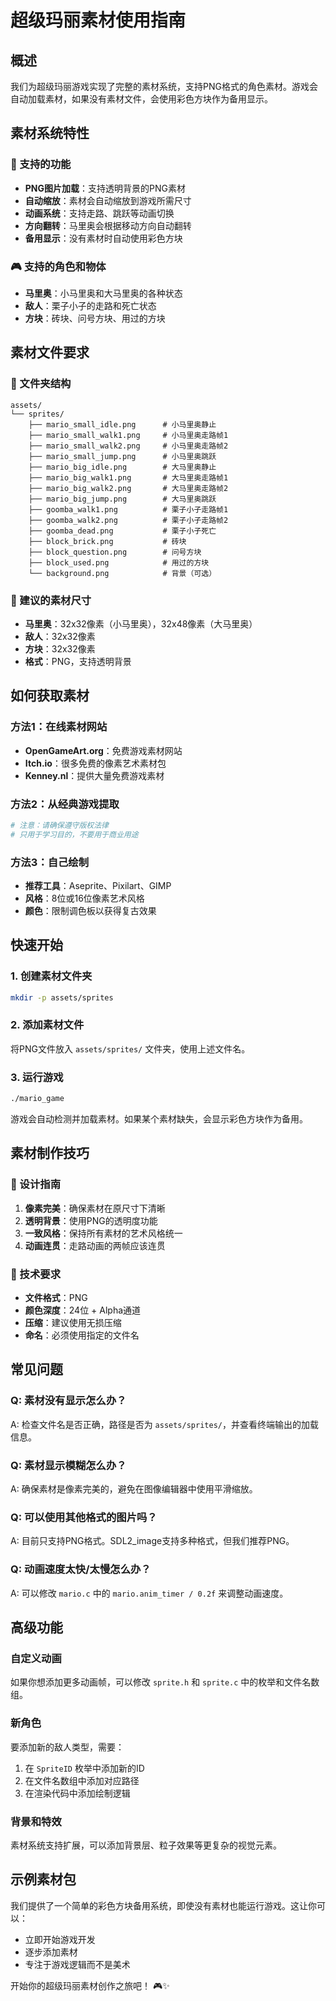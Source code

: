 # 超级玛丽素材使用指南

## 概述

我们为超级玛丽游戏实现了完整的素材系统，支持PNG格式的角色素材。游戏会自动加载素材，如果没有素材文件，会使用彩色方块作为备用显示。

## 素材系统特性

### 🎨 支持的功能
- **PNG图片加载**：支持透明背景的PNG素材
- **自动缩放**：素材会自动缩放到游戏所需尺寸
- **动画系统**：支持走路、跳跃等动画切换
- **方向翻转**：马里奥会根据移动方向自动翻转
- **备用显示**：没有素材时自动使用彩色方块

### 🎮 支持的角色和物体
- **马里奥**：小马里奥和大马里奥的各种状态
- **敌人**：栗子小子的走路和死亡状态
- **方块**：砖块、问号方块、用过的方块

## 素材文件要求

### 📁 文件夹结构
```
assets/
└── sprites/
    ├── mario_small_idle.png      # 小马里奥静止
    ├── mario_small_walk1.png     # 小马里奥走路帧1
    ├── mario_small_walk2.png     # 小马里奥走路帧2
    ├── mario_small_jump.png      # 小马里奥跳跃
    ├── mario_big_idle.png        # 大马里奥静止
    ├── mario_big_walk1.png       # 大马里奥走路帧1
    ├── mario_big_walk2.png       # 大马里奥走路帧2
    ├── mario_big_jump.png        # 大马里奥跳跃
    ├── goomba_walk1.png          # 栗子小子走路帧1
    ├── goomba_walk2.png          # 栗子小子走路帧2
    ├── goomba_dead.png           # 栗子小子死亡
    ├── block_brick.png           # 砖块
    ├── block_question.png        # 问号方块
    ├── block_used.png            # 用过的方块
    └── background.png            # 背景（可选）
```

### 📏 建议的素材尺寸
- **马里奥**：32x32像素（小马里奥），32x48像素（大马里奥）
- **敌人**：32x32像素
- **方块**：32x32像素
- **格式**：PNG，支持透明背景

## 如何获取素材

### 方法1：在线素材网站
- **OpenGameArt.org**：免费游戏素材网站
- **Itch.io**：很多免费的像素艺术素材包
- **Kenney.nl**：提供大量免费游戏素材

### 方法2：从经典游戏提取
```bash
# 注意：请确保遵守版权法律
# 只用于学习目的，不要用于商业用途
```

### 方法3：自己绘制
- **推荐工具**：Aseprite、Pixilart、GIMP
- **风格**：8位或16位像素艺术风格
- **颜色**：限制调色板以获得复古效果

## 快速开始

### 1. 创建素材文件夹
```bash
mkdir -p assets/sprites
```

### 2. 添加素材文件
将PNG文件放入 `assets/sprites/` 文件夹，使用上述文件名。

### 3. 运行游戏
```bash
./mario_game
```

游戏会自动检测并加载素材。如果某个素材缺失，会显示彩色方块作为备用。

## 素材制作技巧

### 🎨 设计指南
1. **像素完美**：确保素材在原尺寸下清晰
2. **透明背景**：使用PNG的透明度功能
3. **一致风格**：保持所有素材的艺术风格统一
4. **动画连贯**：走路动画的两帧应该连贯

### 📐 技术要求
- **文件格式**：PNG
- **颜色深度**：24位 + Alpha通道
- **压缩**：建议使用无损压缩
- **命名**：必须使用指定的文件名

## 常见问题

### Q: 素材没有显示怎么办？
A: 检查文件名是否正确，路径是否为 `assets/sprites/`，并查看终端输出的加载信息。

### Q: 素材显示模糊怎么办？
A: 确保素材是像素完美的，避免在图像编辑器中使用平滑缩放。

### Q: 可以使用其他格式的图片吗？
A: 目前只支持PNG格式。SDL2_image支持多种格式，但我们推荐PNG。

### Q: 动画速度太快/太慢怎么办？
A: 可以修改 `mario.c` 中的 `mario.anim_timer / 0.2f` 来调整动画速度。

## 高级功能

### 自定义动画
如果你想添加更多动画帧，可以修改 `sprite.h` 和 `sprite.c` 中的枚举和文件名数组。

### 新角色
要添加新的敌人类型，需要：
1. 在 `SpriteID` 枚举中添加新的ID
2. 在文件名数组中添加对应路径
3. 在渲染代码中添加绘制逻辑

### 背景和特效
素材系统支持扩展，可以添加背景层、粒子效果等更复杂的视觉元素。

## 示例素材包

我们提供了一个简单的彩色方块备用系统，即使没有素材也能运行游戏。这让你可以：
- 立即开始游戏开发
- 逐步添加素材
- 专注于游戏逻辑而不是美术

开始你的超级玛丽素材创作之旅吧！ 🎮✨ 